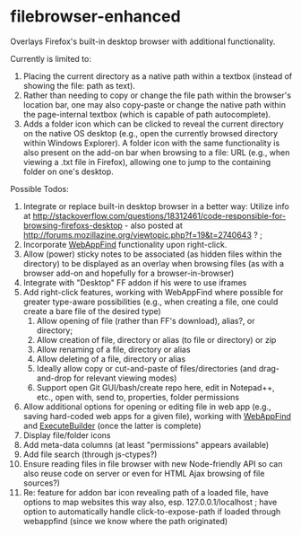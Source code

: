 filebrowser-enhanced
====================

Overlays Firefox's built-in desktop browser with additional functionality.

Currently is limited to:

1. Placing the current directory as a native path within a textbox (instead of showing the file: path as text).
1. Rather than needing to copy or change the file path within the browser's location bar, one may also copy-paste or change the native path within the page-internal textbox (which is capable of path autocomplete).
1. Adds a folder icon which can be clicked to reveal the current directory on the native OS desktop (e.g., open the currently browsed directory within Windows Explorer). A folder icon with the same functionality is also present on the add-on bar when browsing to a file: URL (e.g., when viewing a .txt file in Firefox), allowing one to jump to the containing folder on one's desktop.

Possible Todos:

1. Integrate or replace built-in desktop browser in a better way: Utilize info at http://stackoverflow.com/questions/18312461/code-responsible-for-browsing-firefoxs-desktop  - also posted at http://forums.mozillazine.org/viewtopic.php?f=19&t=2740643 ? ;
1. Incorporate [WebAppFind](https://github.com/brettz9/webappfind) functionality upon right-click.
1. Allow (power) sticky notes to be associated (as hidden files within the directory) to be displayed as an overlay when browsing files (as with a browser add-on and hopefully for a browser-in-browser)
1. Integrate with "Desktop" FF addon if his were to use iframes
1. Add right-click features, working with WebAppFind where possible for greater type-aware possibilities (e.g., when creating a file, one could create a bare file of the desired type)
    1. Allow opening of file (rather than FF's download), alias?, or directory;
    1. Allow creation of file, directory or alias (to file or directory) or zip
    1. Allow renaming of a file, directory or alias
    1. Allow deleting of a file, directory or alias
    1. Ideally allow copy or cut-and-paste of files/directories (and drag-and-drop for relevant viewing modes)
    1. Support open Git GUI/bash/create repo here, edit in Notepad++, etc., open with, send to, properties, folder permissions
1. Allow additional options for opening or editing file in web app (e.g., saving hard-coded web apps for a given file), working with [WebAppFind](https://github.com/brettz9/webappfind) and [ExecuteBuilder](https://builder.addons.mozilla.org/package/204099/latest/) (once the latter is complete)
1. Display file/folder icons
1. Add meta-data columns (at least "permissions" appears available)
1. Add file search (through js-ctypes?)
1. Ensure reading files in file browser with new Node-friendly API so can also reuse code on server or even for HTML Ajax browsing of file sources?)
1. Re: feature for addon bar icon revealing path of a loaded file, have options to map websites this way also, esp. 127.0.0.1/localhost ; have option to automatically handle click-to-expose-path if loaded through webappfind (since we know where the path originated)
